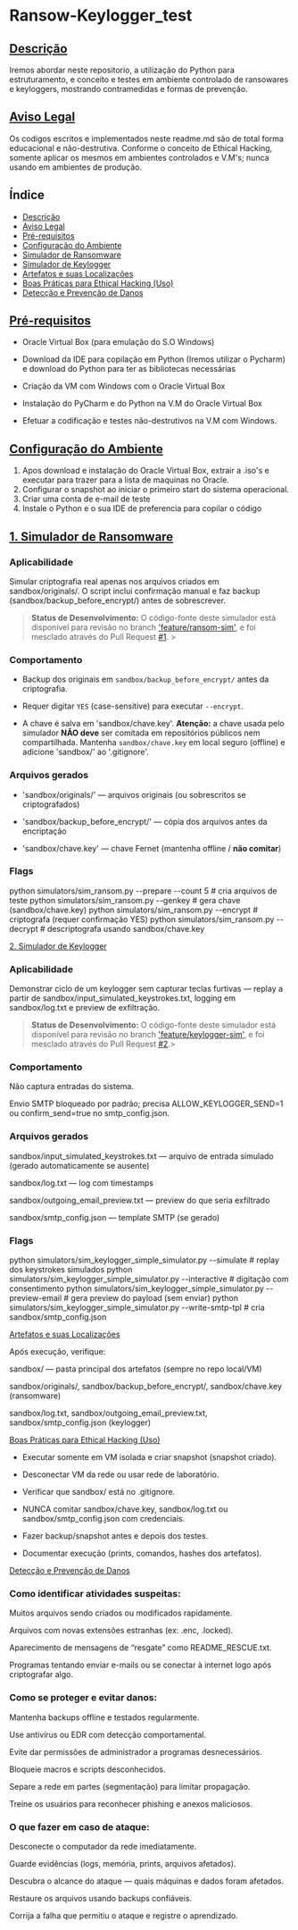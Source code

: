 # Ransow-Keylogger_test

## [Descrição](#descrição)

Iremos abordar neste repositorio, a utilização do Python para estruturamento, e conceito e testes em ambiente controlado de ransowares e keyloggers, mostrando contramedidas e formas de prevenção.

## [Aviso Legal](#aviso-legal)

Os codigos escritos e implementados neste readme.md são de total forma educacional e não-destrutiva.
Conforme o conceito de Ethical Hacking, somente aplicar os mesmos em ambientes controlados e V.M's; nunca usando em ambientes de produção.

## Índice
* [Descrição](#descrição)
* [Aviso Legal](#aviso-legal)
* [Pré-requisitos](#pré-requisitos)
* [Configuração do Ambiente](#configuração-do-ambiente)
* [Simulador de Ransomware](#ransonware)
* [Simulador de Keylogger](#keylogger)
* [Artefatos e suas Localizações](#artefatos-e-suas-localizações)
* [Boas Práticas para Ethical Hacking (Uso)](#boas-práticas-para-ethical-hacking)
* [Detecção e Prevenção de Danos](#detecção-e-prevenção-de-danos)

  
## [Pré-requisitos](#pré-requisitos)

- Oracle Virtual Box (para emulação do S.O Windows)
  
- Download da IDE para copilação em Python (Iremos utilizar o Pycharm) e download do Python para ter as bibliotecas necessárias
  
- Criação da VM com Windows com o Oracle Virtual Box
  
- Instalação do PyCharm e do Python na V.M do Oracle Virtual Box
  
- Efetuar a codificação e testes não-destrutivos na V.M com Windows.

## [Configuração do Ambiente](#configuração-do-ambiente)

1. Apos download e instalação do Oracle Virtual Box, extrair a .iso's e executar para trazer para a lista de maquinas no Oracle.
2. Configurar o snapshot ao iniciar o primeiro start do sistema operacional.
3. Criar uma conta de e-mail de teste
4. Instale o Python e o sua IDE de preferencia para copilar o código

## [1. Simulador de Ransomware](#ransonware)

### Aplicabilidade

Simular criptografia real apenas nos arquivos criados em sandbox/originals/. O script inclui confirmação manual e faz backup (sandbox/backup_before_encrypt/) antes de sobrescrever.

> **Status de Desenvolvimento:** O código-fonte deste simulador está disponível para revisão no branch ['feature/ransom-sim'](/tree/feature/ransom-sim), e foi mesclado através do Pull Request [#1](https://github.com/julio/Ransow-Keylogger_test/pull/1). >

### Comportamento

- Backup dos originais em `sandbox/backup_before_encrypt/` antes da criptografia.
  
- Requer digitar `YES` (case-sensitive) para executar `--encrypt`.

- A chave é salva em 'sandbox/chave.key'. **Atenção:** a chave usada pelo simulador **NÃO deve** ser comitada em repositórios públicos nem compartilhada. Mantenha `sandbox/chave.key` em local seguro (offline) e adicione 'sandbox/' ao '.gitignore'.

### Arquivos gerados

- 'sandbox/originals/' — arquivos originais (ou sobrescritos se criptografados)
  
- 'sandbox/backup_before_encrypt/' — cópia dos arquivos antes da encriptação
  
- 'sandbox/chave.key' — chave Fernet (mantenha offline / **não comitar**)

### Flags

python simulators/sim_ransom.py --prepare --count 5   # cria arquivos de teste
python simulators/sim_ransom.py --genkey              # gera chave (sandbox/chave.key)
python simulators/sim_ransom.py --encrypt             # criptografa (requer confirmação YES)
python simulators/sim_ransom.py --decrypt             # descriptografa usando sandbox/chave.key

[2. Simulador de Keylogger](#keylogger)

### Aplicabilidade

Demonstrar ciclo de um keylogger sem capturar teclas furtivas — replay a partir de sandbox/input_simulated_keystrokes.txt, logging em sandbox/log.txt e preview de exfiltração.

> **Status de Desenvolvimento:** O código-fonte deste simulador está disponível para revisão no branch ['feature/keylogger-sim'](/tree/feature/keylogger-sim), e foi mesclado através do Pull Request [#2](https://github.com/julio/Ransow-Keylogger_test/pull/2).>


### Comportamento

Não captura entradas do sistema.

Envio SMTP bloqueado por padrão; precisa ALLOW_KEYLOGGER_SEND=1 ou confirm_send=true no smtp_config.json.

### Arquivos gerados

sandbox/input_simulated_keystrokes.txt — arquivo de entrada simulado (gerado automaticamente se ausente)

sandbox/log.txt — log com timestamps

sandbox/outgoing_email_preview.txt — preview do que seria exfiltrado

sandbox/smtp_config.json — template SMTP (se gerado)

### Flags

python simulators/sim_keylogger_simple_simulator.py --simulate      # replay dos keystrokes simulados
python simulators/sim_keylogger_simple_simulator.py --interactive   # digitação com consentimento
python simulators/sim_keylogger_simple_simulator.py --preview-email # gera preview do payload (sem enviar)
python simulators/sim_keylogger_simple_simulator.py --write-smtp-tpl # cria sandbox/smtp_config.json

[Artefatos e suas Localizações](#artefatos-e-suas-localizações)

Após execução, verifique:

sandbox/ — pasta principal dos artefatos (sempre no repo local/VM)

sandbox/originals/, sandbox/backup_before_encrypt/, sandbox/chave.key (ransomware)

sandbox/log.txt, sandbox/outgoing_email_preview.txt, sandbox/smtp_config.json (keylogger)

[Boas Práticas para Ethical Hacking (Uso)](#boas-práticas-para-ethical-hacking)

- Executar somente em VM isolada e criar snapshot (snapshot criado).

- Desconectar VM da rede ou usar rede de laboratório.

- Verificar que sandbox/ está no .gitignore.

- NUNCA comitar sandbox/chave.key, sandbox/log.txt ou sandbox/smtp_config.json com credenciais.

- Fazer backup/snapshot antes e depois dos testes.

- Documentar execução (prints, comandos, hashes dos artefatos).

[Detecção e Prevenção de Danos](#detecção-e-prevenção-de-danos)

### Como identificar atividades suspeitas:

Muitos arquivos sendo criados ou modificados rapidamente.

Arquivos com novas extensões estranhas (ex: .enc, .locked).

Aparecimento de mensagens de “resgate” como README_RESCUE.txt.

Programas tentando enviar e-mails ou se conectar à internet logo após criptografar algo.

### Como se proteger e evitar danos:

Mantenha backups offline e testados regularmente.

Use antivírus ou EDR com detecção comportamental.

Evite dar permissões de administrador a programas desnecessários.

Bloqueie macros e scripts desconhecidos.

Separe a rede em partes (segmentação) para limitar propagação.

Treine os usuários para reconhecer phishing e anexos maliciosos.

### O que fazer em caso de ataque:

Desconecte o computador da rede imediatamente.

Guarde evidências (logs, memória, prints, arquivos afetados).

Descubra o alcance do ataque — quais máquinas e dados foram afetados.

Restaure os arquivos usando backups confiáveis.

Corrija a falha que permitiu o ataque e registre o aprendizado.

